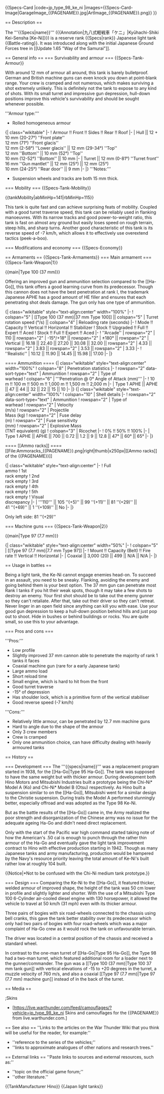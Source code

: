 {{Specs-Card
|code=jp_type_98_ke_ni
|images={{Specs-Card-Image|GarageImage_{{PAGENAME}}.jpg|ArtImage\_{{PAGENAME}}.png}}
}}

== Description ==

<!-- ''In the description, the first part should be about the history of the creation and combat usage of the vehicle, as well as its key features. In the second part, tell the reader about the ground vehicle in the game. Insert a screenshot of the vehicle, so that if the novice player does not remember the vehicle by name, he will immediately understand what kind of vehicle the article is talking about.'' -->

The '''{{Specs|name}}''' ({{Annotation|九八式軽戦車「ケニ」|Kyūhachi-Shiki Kei-Sensha [Ke-Ni]}}) is a reserve rank {{Specs|rank}} Japanese light tank {{Battle-rating}}. It was introduced along with the initial Japanese Ground Forces tree in [[Update 1.65 "Way of the Samurai"]].

== General info ==
=== Survivability and armour ===
{{Specs-Tank-Armour}}

<!-- ''Describe armour protection. Note the most well protected and key weak areas. Appreciate the layout of modules as well as the number and location of crew members. Is the level of armour protection sufficient, is the placement of modules helpful for survival in combat? If necessary use a visual template to indicate the most secure and weak zones of the armour.'' -->

With around 12 mm of armour all around, this tank is barely bulletproof. German and British machine guns can even knock you down at point-blank range. Your crew is cramped and not numerous, which makes surviving a shot extremely unlikely. This is definitely not the tank to expose to any kind of shots. With its small turret and impressive gun depression, hull-down positions improve this vehicle's survivability and should be sought whenever possible.

'''Armour type:'''

- Rolled homogeneous armour

{| class="wikitable"
|-
! Armour !! Front !! Sides !! Rear !! Roof
|-
| Hull || 12 + 10 mm (20-27°) ''Front plate'' <br> 12 mm (71°) ''Front glacis'' <br> 12 mm (2-58°) ''Lower glacis'' || 12 mm (29-34°) ''Top'' <br> 12 mm ''Bottom'' || 10 mm (52°) ''Top'' <br> 10 mm (12-52°) ''Bottom'' || 10 mm
|-
| Turret || 12 mm (0-81°) ''Turret front'' <br> 16 mm ''Gun mantlet'' || 12 mm (25°) || 12 mm (25°) <br> 10 mm (24-25°) ''Rear door'' || 9 mm
|-
|}
'''Notes:'''

- Suspension wheels and tracks are both 15 mm thick.

=== Mobility ===
{{Specs-Tank-Mobility}}

<!-- ''Write about the mobility of the ground vehicle. Estimate the specific power and manoeuvrability, as well as the maximum speed forwards and backwards.'' -->

{{tankMobility|abMinHp=141|rbMinHp=115}}

This tank is quite fast and can achieve surprising feats of mobility. Coupled with a good turret traverse speed, this tank can be reliably used in flanking manoeuvres. With its narrow tracks and good power-to-weight ratio, this tank is fast on almost any ground but easily loses speed on rough terrain, steep hills, and sharp turns. Another good characteristic of this tank is its reverse speed of -7 km/h, which allows it to effectively use overextend tactics (peek-a-boo).

=== Modifications and economy ===
{{Specs-Economy}}

== Armaments ==
{{Specs-Tank-Armaments}}
=== Main armament ===
{{Specs-Tank-Weapon|1}}

<!-- ''Give the reader information about the characteristics of the main gun. Assess its effectiveness in a battle based on the reloading speed, ballistics and the power of shells. Do not forget about the flexibility of the fire, that is how quickly the cannon can be aimed at the target, open fire on it and aim at another enemy. Add a link to the main article on the gun: <code><nowiki>{{main|Name of the weapon}}</nowiki></code>. Describe in general terms the ammunition available for the main gun. Give advice on how to use them and how to fill the ammunition storage.'' -->

{{main|Type 100 (37 mm)}}

Offering an improved gun and ammunition selection compared to the [[Ha-Go]], this tank offers a good learning curve from its predecessor. Though this cannon does not have the best penetration at rank I, the trademark Japanese APHE has a good amount of HE filler and ensures that each penetrating shot deals damage. The gun only has one type of ammunition.

{| class="wikitable" style="text-align:center" width="100%"
|-
! colspan="5" | [[Type 100 (37 mm)|37 mm Type 100]] || colspan="5" | Turret rotation speed (°/s) || colspan="4" | Reloading rate (seconds)
|-
! Mode !! Capacity !! Vertical !! Horizontal !! Stabilizer
! Stock !! Upgraded !! Full !! Expert !! Aced
! Stock !! Full !! Expert !! Aced
|-
! ''Arcade''
| rowspan="2" | 110 || rowspan="2" | -15°/+18° || rowspan="2" | ±180° || rowspan="2" | Vertical || 16.18 || 22.40 || 27.20 || 30.08 || 32.00 || rowspan="2" | 4.33 || rowspan="2" | 3.83 || rowspan="2" | 3.53 || rowspan="2" | 3.33
|-
! ''Realistic''
| 10.12 || 11.90 || 14.45 || 15.98 || 17.00
|-
|}

==== Ammunition ====
{| class="wikitable" style="text-align:center" width="100%"
! colspan="8" | Penetration statistics
|-
! rowspan="2" data-sort-type="text" | Ammunition
! rowspan="2" | Type of<br>warhead
! colspan="6" | '''Penetration @ 0° Angle of Attack (mm)'''
|-
! 10 m !! 100 m !! 500 m !! 1,000 m !! 1,500 m !! 2,000 m
|-
| Type 1 APHE || APHE || 47 || 44 || 32 || 22 || 15 || 10
|-
|}
{| class="wikitable" style="text-align:center" width="100%"
! colspan="10" | Shell details
|-
! rowspan="2" data-sort-type="text" | Ammunition
! rowspan="2" | Type of<br>warhead
! rowspan="2" | Velocity<br>(m/s)
! rowspan="2" | Projectile<br>Mass (kg)
! rowspan="2" | Fuse delay<br>(m)
! rowspan="2" | Fuse sensitivity<br>(mm)
! rowspan="2" | Explosive Mass<br>(TNT equivalent) (g)
! colspan="3" | Ricochet
|-
! 0% !! 50% !! 100%
|-
| Type 1 APHE || APHE || 700 || 0.72 || 1.2 || 9 || 12.8 || 47° || 60° || 65°
|-
|}

==== [[Ammo racks]] ====
[[File:Ammoracks_{{PAGENAME}}.png|right|thumb|x250px|[[Ammo racks]] of the {{PAGENAME}}]]

<!-- '''Last updated: 1.101.0.44''' -->

{| class="wikitable" style="text-align:center"
|-
! Full<br>ammo
! 1st<br>rack empty
! 2nd<br>rack empty
! 3rd<br>rack empty
! 4th<br>rack empty
! 5th<br>rack empty
! Visual<br>discrepancy
|-
| '''110''' || 105&nbsp;''(+5)'' || 99&nbsp;''(+11)'' || 81&nbsp;''(+29)'' || 41&nbsp;''(+69)'' || 1&nbsp;''(+109)'' || No
|-
|}

Only left side: 81&nbsp;''(+29)''

=== Machine guns ===
{{Specs-Tank-Weapon|2}}

<!-- ''Offensive and anti-aircraft machine guns not only allow you to fight some aircraft but also are effective against lightly armoured vehicles. Evaluate machine guns and give recommendations on its use.'' -->

{{main|Type 97 (7.7 mm)}}

{| class="wikitable" style="text-align:center" width="50%"
|-
! colspan="5" | [[Type 97 (7.7 mm)|7.7 mm Type 97]]
|-
! Mount !! Capacity (Belt) !! Fire rate !! Vertical !! Horizontal
|-
| Coaxial || 3,000 (20) || 499 || N/A || N/A
|-
|}

== Usage in battles ==

<!-- ''Describe the tactics of playing in the vehicle, the features of using vehicles in the team and advice on tactics. Refrain from creating a "guide" - do not impose a single point of view but instead give the reader food for thought. Describe the most dangerous enemies and give recommendations on fighting them. If necessary, note the specifics of the game in different modes (AB, RB, SB).'' -->

Being a light tank, the Ke-Ni cannot engage enemies head-on. To succeed in an assault, you need to be sneaky. Flanking, avoiding the enemy and going behind them is your best option. The 37 mm gun can penetrate most Rank I tanks if you hit their weak spots, though it may take a few shots to destroy an enemy. Your first shot should be to take out the enemy gunner so they can't retaliate. After that, take out their driver so they can't retreat. Never linger in an open field since anything can kill you with ease. Use your good gun depression to keep a hull-down position behind hills and just pop out to shoot. Hide in bushes or behind buildings or rocks. You are quite small, so use this to your advantage.

=== Pros and cons ===

<!-- ''Summarise and briefly evaluate the vehicle in terms of its characteristics and combat effectiveness. Mark its pros and cons in a bulleted list. Try not to use more than 6 points for each of the characteristics. Avoid using categorical definitions such as "bad", "good" and the like - use substitutions with softer forms such as "inadequate" and "effective".'' -->

'''Pros:'''

- Low profile
- Slightly improved 37 mm cannon able to penetrate the majority of rank 1 tanks it faces
- Coaxial machine gun (rare for a early Japanese tank)
- Large ammo load
- Short reload time
- Small engine, which is hard to hit from the front
- Good turret traverse
- -15° of depression
- Has shoulder lock, which is a primitive form of the vertical stabiliser
- Good reverse speed (-7 km/h)

'''Cons:'''

- Relatively little armour, can be penetrated by 12.7 mm machine guns
- Hard to angle due to the shape of the armour
- Only 3 crew members
- Crew is cramped
- Only one ammunition choice, can have difficulty dealing with heavily armoured tanks

== History ==

<!-- ''Describe the history of the creation and combat usage of the vehicle in more detail than in the introduction. If the historical reference turns out to be too long, take it to a separate article, taking a link to the article about the vehicle and adding a block "/History" (example: <nowiki>https://wiki.warthunder.com/(Vehicle-name)/History</nowiki>) and add a link to it here using the <code>main</code> template. Be sure to reference text and sources by using <code><nowiki><ref></ref></nowiki></code>, as well as adding them at the end of the article with <code><nowiki><references /></nowiki></code>. This section may also include the vehicle's dev blog entry (if applicable) and the in-game encyclopedia description (under <code><nowiki>=== In-game description ===</nowiki></code>, also if applicable).'' -->

=== Development ===
The '''{{specs|name}}''' was a replacement program started in 1938, for the [[Ha-Go|Type 95 Ha-Go]]. The tank was supposed to have the same weight but with thicker armour. During development both Hino Motors and Mitsubishi Industries built a prototype being the Chi-Ni* Model A (Ko) and Chi-Ni* Model B (Otsu) respectively. As Hino built a suspension similar to on the [[Ha-Go]], Mitsubishi went for a similar design to the Christie suspension. During trails the Model A performed stunningly better, especially offroad and was adopted as the Type 98 Ke-Ni.

But as the battle results of the [[Ha-Go]] came in, the Army realized the poor strength and disorganization of the Chinese army was no issue for the adequate ageing Ha-Go and didn't need direct replacement.

Only with the start of the Pacific war high command started taking note of how the American's .50 cal is enough to punch through the rather thin armour of the Ha-Go and eventually gave the light tank improvement contract to Hino with effective production starting in 1942. Though as many Japanese tanks and army manufacturing, production would be hampered by the Navy's resource priority leaving the total amount of Ke-Ni's built rather low at roughly 104 built.

{{Notice|*Not to be confused with the Chi-Ni medium tank prototype.}}

=== Design ===
Comparing the Ke-Ni to the [[Ha-Go]], it featured thicker, welded armour of improved shape, the height of the tank was 50 cm lower in profile and slightly lighter and shorter. With the use of a Mitsubishi Type 100 6-Cylinder air-cooled diesel engine with 130 horsepower, it allowed the vehicle to travel at 50 km/h (31 mph) even with its thicker armour.

Three pairs of bogies with six road-wheels connected to the chassis using bell cranks, this gave the tank better stability over its predecessor which only had two pairs of bogies with four road-wheels which was a major complaint of Ha-Go crew as it would rock the tank on unfavourable terrain.

The driver was located in a central position of the chassis and received a standard wheel.

In contrast to the one-man turret of [[Ha-Go|Type 95 Ha-Go]], the Type 98 had a two-man turret, which featured additional room for a loader next to the gunner/commander. The gun was a [[Type 100 (37 mm)|Type 100 37 mm tank gun]] with vertical elevations of -15 to +20 degrees in the turret, a muzzle velocity of 760 m/s, and also a coaxial [[Type 97 (7.7 mm)|Type 97 (7.7 mm) machine gun]] instead of in the back of the turret.

== Media ==

<!-- ''Excellent additions to the article would be video guides, screenshots from the game, and photos.'' -->

;Skins

- [https://live.warthunder.com/feed/camouflages/?vehicle=jp_type_98_ke_ni Skins and camouflages for the {{PAGENAME}} from live.warthunder.com.]

== See also ==
''Links to the articles on the War Thunder Wiki that you think will be useful for the reader, for example:''

- ''reference to the series of the vehicles;''
- ''links to approximate analogues of other nations and research trees.''

== External links ==
''Paste links to sources and external resources, such as:''

- ''topic on the official game forum;''
- ''other literature.''

{{TankManufacturer Hino}}
{{Japan light tanks}}
